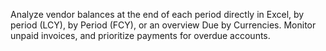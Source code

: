Analyze vendor balances at the end of each period directly in Excel, by period (LCY), by Period (FCY), or an overview Due by Currencies. Monitor unpaid invoices, and prioritize payments for overdue accounts. 
